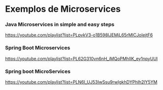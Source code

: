 # Exemplos de Microservices

### Java Microservices in simple and easy steps

https://youtube.com/playlist?list=PLpvkV3-o1B598IJEMjL65rMICJoIejtF6

### Spring Boot Microservices

https://youtube.com/playlist?list=PL62G310vn6nH_iMQoPMhIlK_ey1npyUUl

### Spring boot MicroServices

https://youtube.com/playlist?list=PLN6I_UJ53IwSsu9rwIgkhDYPhIh2lY5YM
